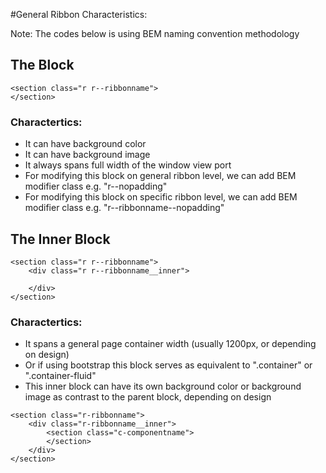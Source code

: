 #General Ribbon Characteristics:

Note: The codes below is using BEM naming convention methodology

## The Block

~~~
<section class="r r--ribbonname">
</section>
~~~

### Charactertics:
* It can have background color
* It can have background image 
* It always spans full width of the window view port
* For modifying this block on general ribbon level, we can add BEM modifier class e.g. "r--nopadding"
* For modifying this block on specific ribbon level, we can add BEM modifier class e.g. "r--ribbonname--nopadding"

## The Inner Block

~~~
<section class="r r--ribbonname">
	<div class="r r--ribbonname__inner">
		
	</div>
</section>
~~~

### Charactertics:
* It spans a general page container width (usually 1200px, or depending on design)
* Or if using bootstrap this block serves as equivalent to ".container" or ".container-fluid"
* This inner block can have its own background color or background image as contrast to the parent block, depending on design

~~~
<section class="r-ribbonname">
	<div class="r-ribbonname__inner">
		<section class="c-componentname">
		</section>
	</div>
</section>
~~~
